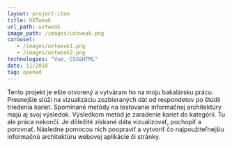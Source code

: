 ```yaml
---
layout: project-item
title: UXTweak
url_path: uxtweak
image_path: /images/uxtweak.png
carousel: 
   - /images/uxtweak1.png
   - /images/uxtweak2.png
technologies: "Vue, CSS&HTML"
date: 11/2018
tag: opened
---
```


Tento projekt je ešte otvorený a vytváram ho na moju bakalársku prácu. Presnejšie slúži na vizualizáciu zozbieraných dát od respondetov po štúdii triedenia kariet. Spomínané metódy na testovanie informačnej architektúry majú aj svoj výsledok. Výsledkom metód je zaradenie kariet do kategórií. Tu ale práca nekončí. Je dôležité získané dáta vizualizovať, pochopiť a porovnať. Následne pomocou nich poopraviť a vytvoriť čo najpoužiteľnejšiu informačnú architektúru webovej aplikácie či stránky. 